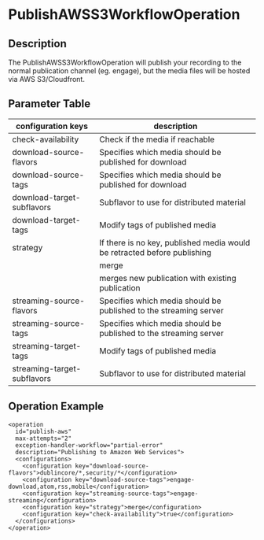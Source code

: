 # PublishAWSS3WorkflowOperation


## Description

The PublishAWSS3WorkflowOperation will publish your recording to the normal publication channel (eg. engage), but the
media files will be hosted via AWS S3/Cloudfront.


## Parameter Table

|configuration keys         |description                                                                   |
|---------------------------|------------------------------------------------------------------------------|
|check-availability         |Check if the media if reachable                                                |
|download-source-flavors    |Specifies which media should be published for download                        |
|download-source-tags       |Specifies which media should be published for download                        |
|download-target-subflavors |Subflavor to use for distributed material                                     |
|download-target-tags       |Modify tags of published media                                                |
|strategy                   |If there is no key, published media would be retracted before publishing      |
|                           | <configuration key="strategy">merge</configuration>                          |
|                           |merges new publication with existing publication                              |
|streaming-source-flavors   |Specifies which media should be published to the streaming server             |
|streaming-source-tags      |Specifies which media should be published to the streaming server             |
|streaming-target-tags      |Modify tags of published media                                                |
|streaming-target-subflavors|Subflavor to use for distributed material                                     |


## Operation Example

    <operation
      id="publish-aws"
      max-attempts="2"
      exception-handler-workflow="partial-error"
      description="Publishing to Amazon Web Services">
      <configurations>
        <configuration key="download-source-flavors">dublincore/*,security/*</configuration>
        <configuration key="download-source-tags">engage-download,atom,rss,mobile</configuration>
        <configuration key="streaming-source-tags">engage-streaming</configuration>
        <configuration key="strategy">merge</configuration>
        <configuration key="check-availability">true</configuration>
      </configurations>
    </operation>

